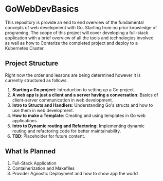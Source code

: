 # GoWebDevBasics

This repository is provide an end to end overview of the fundamental concepts of web development with Go. Starting from no prior knowledge of programing. The scope of this project will cover developing a full-stack application with a brief overview of all the tools and technologies involved as well as how to Conterize the completed project and deploy to a Kubernetes Cluster.

## Project Structure

Right now the order and lessons are being determined however it is currently structured as follows:

1. **Starting a Go project**: Introduction to setting up a Go project.
2. **A web app is just a client and a server having a conversation**: Basics of client-server communication in web development.
3. **Intro to Structs and Handlers**: Understanding Go's structs and how to use them in web development.
4. **How to make a Template**: Creating and using templates in Go web applications.
5. **Intro to Dynamic routing and Refactoring**: Implementing dynamic routing and refactoring code for better maintainability.
6. **TBD**: Placeholder for future content.

## What Is Planned
1. Full-Stack Application
2. Containerization and Makefiles
3. Provider Agnostic Deployment and how to show app the world
